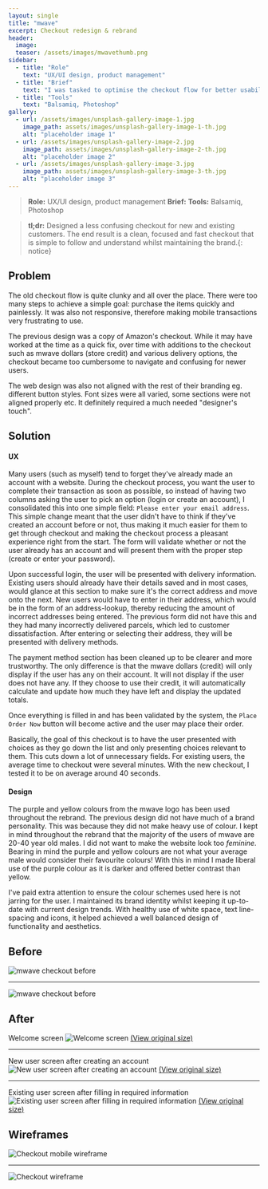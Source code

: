 ```yaml
---
layout: single
title: "mwave"
excerpt: Checkout redesign & rebrand
header:
  image:
  teaser: /assets/images/mwavethumb.png
sidebar:
  - title: "Role"
    text: "UX/UI design, product management"
  - title: "Brief"
    text: "I was tasked to optimise the checkout flow for better usability and convert it to a responsive one-page checkout. In the process, give the website an updated look and feel (rebrand)."
  - title: "Tools"
    text: "Balsamiq, Photoshop"
gallery:
  - url: /assets/images/unsplash-gallery-image-1.jpg
    image_path: assets/images/unsplash-gallery-image-1-th.jpg
    alt: "placeholder image 1"
  - url: /assets/images/unsplash-gallery-image-2.jpg
    image_path: assets/images/unsplash-gallery-image-2-th.jpg
    alt: "placeholder image 2"
  - url: /assets/images/unsplash-gallery-image-3.jpg
    image_path: assets/images/unsplash-gallery-image-3-th.jpg
    alt: "placeholder image 3"
---
```


> **Role:** UX/UI design, product management
> **Brief:**
> **Tools:**  Balsamiq, Photoshop

> **tl;dr:** Designed a less confusing checkout for new and existing customers. The end result is a clean, focused and fast checkout that is simple to follow and understand whilst maintaining the brand.{: notice}

Problem
------------
The old checkout flow is quite clunky and all over the place. There were too many steps to achieve a simple goal: purchase the items quickly and painlessly. It was also not responsive, therefore making mobile transactions very frustrating to use.

The previous design was a copy of Amazon's checkout. While it may have worked at the time as a quick fix, over time with additions to the checkout such as mwave dollars (store credit) and various delivery options, the checkout became too cumbersome to navigate and confusing for newer users.

The web design was also not aligned with the rest of their branding eg. different button styles. Font sizes were all varied, some sections were not aligned properly etc. It definitely required a much needed "designer's touch".

Solution
------------
#### UX
Many users (such as myself) tend to forget they've already made an account with a website. During the checkout process, you want the user to complete their transaction as soon as possible, so instead of having two columns asking the user to pick an option (login or create an account), I consolidated this into one simple field: `Please enter your email address`. This simple change meant that the user didn't have to think if they've created an account before or not, thus making it much easier for them to get through checkout and making the checkout process a pleasant experience right from the start. The form will validate whether or not the user already has an account and will present them with the proper step (create or enter your password).

Upon successful login, the user will be presented with delivery information. Existing users should already have their details saved and in most cases, would glance at this section to make sure it's the correct address and move onto the next. New users would have to enter in their address, which would be in the form of an address-lookup, thereby reducing the amount of incorrect addresses being entered. The previous form did not have this and they had many incorrectly delivered parcels, which led to customer dissatisfaction. After entering or selecting their address, they will be presented with delivery methods.

The payment method section has been cleaned up to be clearer and more trustworthy. The only difference is that the mwave dollars (credit) will only display if the user has any on their account. It will not display if the user does not have any. If they choose to use their credit, it will automatically calculate and update how much they have left and display the updated totals.

Once everything is filled in and has been validated by the system, the `Place Order Now` button will become active and the user may place their order.

Basically, the goal of this checkout is to have the user presented with choices as they go down the list and only presenting choices relevant to them. This cuts down a lot of unnecessary fields. For existing users, the average time to checkout were several minutes. With the new checkout, I tested it to be on average around 40 seconds.

#### Design
The purple and yellow colours from the mwave logo has been used throughout the rebrand. The previous design did not have much of a brand personality. This was because they did not make heavy use of colour. I kept in mind throughout the rebrand that the majority of the users of mwave are 20-40 year old males. I did not want to make the website look too *feminine*. Bearing in mind the purple and yellow colours are not what your average male would consider their favourite colours! With this in mind I made liberal use of the purple colour as it is darker and offered better contrast than yellow.

I've paid extra attention to ensure the colour schemes used here is not jarring for the user. I maintained its brand identity whilst keeping it up-to-date with current design trends. With healthy use of white space, text line-spacing and icons, it helped achieved a well balanced design of functionality and aesthetics.

Before
---------

![mwave checkout before](/assets/images/before-mwavecheckout.png "Checkout before")

----------

![mwave checkout before](/assets/images/before-mwavecheckout2.png "Checkout before")

After
-------
Welcome screen
![Welcome screen](/assets/images/after-mwave_checkout-welcome.png "Welcome screen")
[(View original size)](/assets/images/after-mwave_checkout-welcome.png)

----------

New user screen after creating an account
![New user screen after creating an account](/assets/images/after-mwave_checkout-newuser-delivery.png "New user screen after creating an account")
[(View original size)](/assets/images/after-mwave_checkout-newuser-delivery.png)

----------

Existing user screen after filling in required information
![Existing user screen after filling in required information](/assets/images/after-mwave_checkout-existinguser-payment.png "Existing user screen after filling in required information")
[(View original size)](/assets/images/after-mwave_checkout-existinguser-payment.png)

Wireframes
----------------
![Checkout mobile wireframe](/assets/images/wireframe-mwave-mobile-tablet-view.png "Checkout mobile wireframe")

----------

![Checkout wireframe](/assets/images/wireframe-mwave-checkout-step3.png "Checkout wireframe")
